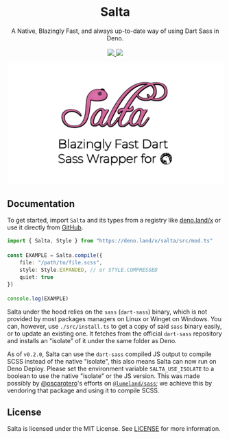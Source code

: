 <h1 align="center">
	Salta
</h1>
<p align="center">
	A Native, Blazingly Fast, and always up-to-date way of using Dart Sass in Deno. <br> <br>
	<a href="https://discord.gg/Nhvt7X84Hj">
		<img src="https://dcbadge.vercel.app/api/server/Nhvt7X84Hj">
	</a>	
	<a href="https://deno.land/x/salta">
		<img src="https://img.shields.io/badge/available%20on-deno.land/x-normal.svg?style=for-the-badge&logo=deno&color=blue">
	</a>
</p>

![The Salta Banner](./branding/salta_banner.png)

## Documentation
To get started, import `Salta` and its types from a registry like [deno.land/x](https://deno.land/x/salta) or use it directly from [GitHub](https://raw.githubusercontent.com/lukeed/salta/master/mod.ts).

```ts
import { Salta, Style } from "https://deno.land/x/salta/src/mod.ts"

const EXAMPLE = Salta.compile({
	file: "/path/to/file.scss",
	style: Style.EXPANDED, // or STYLE.COMPRESSED
	quiet: true
})

console.log(EXAMPLE)
```

Salta under the hood relies on the `sass` (`dart-sass`) binary, which is not provided by most packages managers on Linux or Winget on Windows. You can, however, use `./src/install.ts` to get a copy of said `sass` binary easily, or to update an existing one. It fetches from the official `dart-sass` repository and installs an "isolate" of it under the same folder as Deno.

As of `v0.2.0`, Salta can use the `dart-sass` compiled JS output to compile SCSS instead of the native "isolate", this also means Salta can now run on Deno Deploy. Please set the environment variable `SALTA_USE_ISOLATE` to a boolean to use the native "isolate" or the JS version. This was made possibly by [@oscarotero](https://github.com/oscarotero)'s efforts on [`@lumeland/sass`](https://www.npmjs.com/package/@lumeland/sass); we achieve this by vendoring that package and using it to compile SCSS.

## License
Salta is licensed under the MIT License. See [LICENSE](./LICENSE) for more information.
